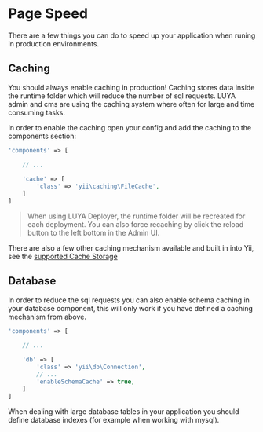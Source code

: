 # Page Speed

There are a few things you can do to speed up your application when runing in production environments.

## Caching

You should always enable caching in production! Caching stores data inside the runtime folder which will reduce the number of sql requests. LUYA admin and cms are using the caching system where often for large and time consuming tasks.

In order to enable the caching open your config and add the caching to the components section:

```php
'components' => [

    // ...
    
    'cache' => [
        'class' => 'yii\caching\FileCache',
    ]
]
```

> When using LUYA Deployer, the runtime folder will be recreated for each deployment. You can also force recaching by click the reload button to the left bottom in the Admin UI.

There are also a few other caching mechanism available and built in into Yii, see the [supported Cache Storage](http://www.yiiframework.com/doc-2.0/guide-caching-data.html#supported-cache-storage)

## Database

In order to reduce the sql requests you can also enable schema caching in your database component, this will only work if you have defined a caching mechanism from above.

```php
'components' => [

    // ...
    
    'db' => [
        'class' => 'yii\db\Connection',
        // ...
        'enableSchemaCache' => true,
    ]
]
```

When dealing with large database tables in your application you should define database indexes (for example when working with mysql).